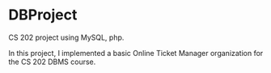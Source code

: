 # DBProject
CS 202 project using MySQL, php. 


In this project, I implemented a basic Online Ticket Manager organization for the CS 202 DBMS course.
